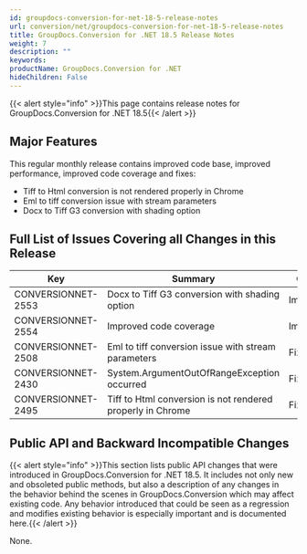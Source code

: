 ```yaml
---
id: groupdocs-conversion-for-net-18-5-release-notes
url: conversion/net/groupdocs-conversion-for-net-18-5-release-notes
title: GroupDocs.Conversion for .NET 18.5 Release Notes
weight: 7
description: ""
keywords: 
productName: GroupDocs.Conversion for .NET
hideChildren: False
---
```

{{< alert style="info" >}}This page contains release notes for GroupDocs.Conversion for .NET 18.5{{< /alert >}}

## Major Features

This regular monthly release contains improved code base, improved performance, improved code coverage and fixes: 

*   Tiff to Html conversion is not rendered properly in Chrome
*   Eml to tiff conversion issue with stream parameters
*   Docx to Tiff G3 conversion with shading option

## Full List of Issues Covering all Changes in this Release

| Key | Summary | Category |
| --- | --- | --- |
| CONVERSIONNET-2553 | Docx to Tiff G3 conversion with shading option | Improvement |
| CONVERSIONNET-2554 | Improved code coverage | Improvement |
| CONVERSIONNET-2508 | Eml to tiff conversion issue with stream parameters | Fix |
| CONVERSIONNET-2430 | System.ArgumentOutOfRangeException occurred | Fix |
| CONVERSIONNET-2495 | Tiff to Html conversion is not rendered properly in Chrome | Fix |

## Public API and Backward Incompatible Changes

{{< alert style="info" >}}This section lists public API changes that were introduced in GroupDocs.Conversion for .NET 18.5. It includes not only new and obsoleted public methods, but also a description of any changes in the behavior behind the scenes in GroupDocs.Conversion which may affect existing code. Any behavior introduced that could be seen as a regression and modifies existing behavior is especially important and is documented here.{{< /alert >}}

None.
